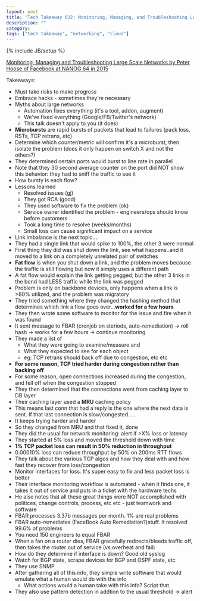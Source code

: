 ```yaml
---
layout: post
title: "Tech Takeaway 032: Monitoring, Managing, and Troubleshooting Large Scale Networks by Peter Hoose"
description: ""
category: 
tags: ["tech takeaway", "networking", "cloud"]
---
```

{% include JB/setup %}

[Monitoring, Managing and Troubleshooting Large Scale Networks by Peter Hoose of Facebook at NANOG 64 in 2015](https://www.youtube.com/watch?v=BRY9xwg5nAU)

Takeaways:

* Must take risks to make progress
* Embrace hacks - sometimes they're necessary
* Myths about large networks
	* Automation fixes everything (it's a tool, addon, augment)
	* We've fixed everything (Google/FB/Twitter's network)
	* This talk doesn't apply to you (it does)
* **Microbursts** are rapid bursts of packets that lead to failures (pack loss, RSTs, TCP retrans, etc)
* Determine which counter/metric will confirm it's a microburst, then isolate the problem (does it only happen on switch X and not the others?)
* They determined certain ports would burst to line rate in parallel
* Note that they 30 second average counter on the port did NOT show this behavior: they had to sniff the traffic to see it
* How bursty is each flow?
* Lessons learned
	* Resolved issues (gj)
	* They got RCA (good)
	* They used software to fix the problem (ok)
	* Service owner identified the problem - engineers/ops should know before customers
	* Took a long time to resolve (weeks/months)
	* Small loss can cause significant impact on a service
* Link imbalance is the next topic....
* They had a single link that would spike to 100%, the other 3 were normal
* First thing they did was shut down the link, see what happens..and it moved to a link on a completely unrelated pair of switches
* **Fat flow** is when you shut down a link, and the problem moves because the traffic is still flowing but now it simply uses a different path
* A fat flow would explain the link getting pegged, but the other 3 links in the bond had LESS traffic while the link was pegged
* Problem is only on backbone devices, only happens when a link is >80% utilized, and the problem was migratory
* They tried something where they changed the hashing method that determines which link a flow goes over...**worked for a few hours**
* They then wrote some software to monitor for the issue and fire when it was found
* It sent message to FBAR (cronjob on steriods, auto-remediation) -> roll hash -> works for a few hours -> continue monitoring
* They made a list of
	* What they were going to examine/measure and
	* What they expected to see for each object
	* eg: TCP retrans should back off due to congestion, etc etc
* **For some reason, TCP tried harder during congestion rather than backing off**
* For some reason, open connections increased during the congestion, and fell off when the congestion stopped
* They then determined that the connections went from caching layer to DB layer
* Their caching layer used a **MRU** caching policy
* This means last conn that had a reply is the one where the next data is sent.  If that last connection is slow/congested.....
* It keeps trying harder and harder
* So they changed from MRU and that fixed it, done
* They did the usual for network monitoring: alert if >X% loss or latency
* They started at 5% loss and moved the threshold down with time
* **1% TCP packet loss can result in 50% reduction in throughput**
* 0.00010% loss can reduce throughput by 50% on 200ms RTT flows
* They talk about the various TCP algos and how they deal with and how fast they recover from loss/congestion
* Monitor interfaces for loss.  It's super easy to fix and less packet loss is better
* Their interface monitoring workflow is automated - when it finds one, it takes it out of service and puts in a ticket with the hardware techs
* He also notes that all these great things were NOT accomplished with politices, change controls, process, etc etc - just teamwork and software
* FBAR processes 3.37b messages per month.  1% are real problems
* FBAR auto-remediates (FaceBook Auto Remediation?)stuff.  It resolved 99.6% of problems
* You need 150 engineers to equal FBAR
* When a fan on a router dies, FBAR gracefully redirects/bleeds traffic off, then takes the router out of service (vs overheat and fail)
* How do they determine if interface is down?  Good old syslog
* Watch for BGP state, scrape devices for BGP and OSPF state, etc
* They use SNMP
* After gathering all of this info, they simple write software that would emulate what a human would do with the info
	* What actions would a human take with this info?  Script that.
* They also use pattern detection in addtion to the usual threshold -> alert